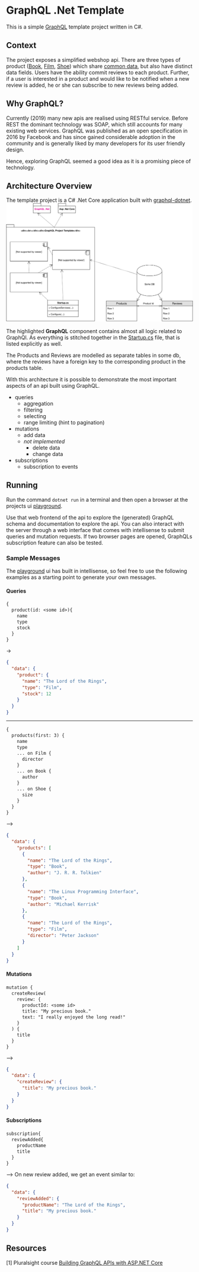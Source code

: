 # GraphQL .Net Template
This is a simple [GraphQL](https://graphql.org/) template project written in C#.

## Context
The project exposes a simplified webshop api. There are three types of product ([Book](GraphQl\Types\BookType.cs), [Film](GraphQl\Types\FilmType.cs), [Shoe](GraphQl\Types\ShoeType.cs)) which share [common data](GraphQl\Types\ProductInterface.cs), but also have distinct data fields.
Users have the ability commit reviews to each product. Further, if a user is interested in a product and would like to be notified when a new review is added, he or she can subscribe to new reviews being added.

## Why GraphQL?
Currently (2019) many new apis are realised using RESTful service. Before REST the dominant technology was SOAP, which still accounts for many existing web services. GraphQL was published as an open specification in 2016 by Facebook and has since gained considerable adoption in the community and is generally liked by many developers for its user friendly design.

Hence, exploring GraphQL seemed a good idea as it is a promising piece of technology.

## Architecture Overview
The template project is a C# .Net Core application built with [graphql-dotnet](https://github.com/graphql-dotnet/graphql-dotnet).
![Project Architecture](img/arch.svg)

The highlighted **GraphQL** component contains almost all logic related to GraphQl. As everything is stitched together in the [Startup.cs](Startup.cs) file, that is listed explicitly as well.

The Products and Reviews are modelled as separate tables in some db, where the reviews have a foreign key to the corresponding product in the products table.

With this architecture it is possible to demonstrate the most important aspects of an api built using GraphQL.

- queries
  - aggregation
  - filtering
  - selecting
  - range limiting (hint to pagination)
- mutations
  - add data
  - *not implemented*
    - delete data
    - change data
- subscriptions
  - subscription to events

## Running
Run the command `dotnet run` in a terminal and then open a browser at the projects ui [playground](https://localhost:5001/ui/playground).

Use that web frontend of the api to explore the (generated) GraphQL schema and documentation to explore the api. You can also interact with the server through a web interface that comes with intellisense to submit queries and mutation requests. If two browser pages are opened, GraphQLs subscription feature can also be tested.

### Sample Messages
The [playground](https://localhost:5001/ui/playground) ui has built in intellisense, so feel free to use the following examples as a starting point to generate your own messages.
#### Queries
```
{
  product(id: <some id>){
    name
    type
    stock
  }
}
```
->
```json
{
  "data": {
    "product": {
      "name": "The Lord of the Rings",
      "type": "Film",
      "stock": 12
    }
  }
}
```
---
```
{
  products(first: 3) {
    name
    type
    ... on Film {
      director
    }
    ... on Book {
      author
    }
    ... on Shoe {
      size
    }
  }
}
```
-->
```json
{
  "data": {
    "products": [
      {
        "name": "The Lord of the Rings",
        "type": "Book",
        "author": "J. R. R. Tolkien"
      },
      {
        "name": "The Linux Programming Interface",
        "type": "Book",
        "author": "Michael Kerrisk"
      },
      {
        "name": "The Lord of the Rings",
        "type": "Film",
        "director": "Peter Jackson"
      }
    ]
  }
}
```
#### Mutations
```
mutation {
  createReview(
    review: {
      productId: <some id>
      title: "My precious book."
      text: "I really enjoyed the long read!"
    }
  ) {
    title
  }
}
```
-->
```json
{
  "data": {
    "createReview": {
      "title": "My precious book."
    }
  }
}
```
#### Subscriptions
```
subscription{
  reviewAdded{
    productName
    title
  }
}
```
--> On new review added, we get an event similar to:
```json
{
  "data": {
    "reviewAdded": {
      "productName": "The Lord of the Rings",
      "title": "My precious book."
    }
  }
}
```

## Resources
[1] Pluralsight course [Building GraphQL APIs with ASP.NET Core](https://app.pluralsight.com/library/courses/building-graphql-apis-aspdotnet-core/table-of-contents)
